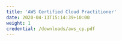 ```yaml
---
title: 'AWS Certified Cloud Practitioner'
date: 2020-04-13T15:14:39+10:00
weight: 1
credential: /downloads/aws_cp.pdf
---
```

